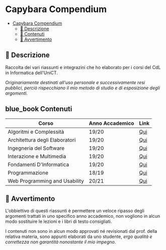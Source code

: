 # Capybara Compendium

- [Capybara Compendium](#capybara-compendium)
  - [:green_book: Descrizione](#green_book-descrizione)
  - [:blue_book: Contenuti](#blue_book-contenuti)
  - [:closed_book: Avvertimento](#closed_book-avvertimento)

## :green_book: Descrizione

Raccolta dei vari riassunti e integrazini che ho elaborato per i corsi del CdL in Informatica dell'UniCT.

_Originariamente destinati all'uso personale e successivamente resi pubblici, perciò rispecchiano il mio metodo di studio e di esposizione degli argomenti._

## blue_book Contenuti

| Corso                          | Anno Accademico | Link                                                                                                    |
| ------------------------------ | --------------- | ------------------------------------------------------------------------------------------------------- |
| Algoritmi e Complessità        | 19/20           | [Qui](https://github.com/LightDestory/Capybara-Compendium/tree/master/Appunti/Secondo%20Anno/Algoritmi/Implementazione/)                                              |
| Architettura degli Elaboratori | 19/20           | [Qui](https://github.com/LightDestory/Capybara-Compendium/tree/master/Appunti/Primo%20Anno/Architettura%20degli%20Elaboratori/Architettura%20degli%20Elaboratori.pdf) |
| Ingegneria del Software        | 19/20           | [Qui](https://github.com/LightDestory/Capybara-Compendium/tree/master/Appunti/Secondo%20Anno/Ingegneria%20del%20Software/Ingegneria%20del%20Software.pdf)             |
| Interazione e Multimedia       | 19/20           | [Qui](https://github.com/LightDestory/Capybara-Compendium/tree/master/Appunti/Secondo%20Anno/Interazione%20e%20Multimedia/Interazione%20e%20Multimedia.pdf)           |
| Fondamenti D'Informatica       | 19/20           | [Qui](https://github.com/LightDestory/Capybara-Compendium/tree/master/Appunti/Primo%20Anno/Fondamenti%20D'Informatica/Fondamenti%20D'Informatica.pdf)                 |
| Programmazione                 | 18/19           | [Qui](https://github.com/LightDestory/Capybara-Compendium/tree/master/Appunti/Primo%20Anno/Programmazione%201-2/)                                                     |
| Web Programming and Usability  | 20/21           | [Qui](https://github.com/LightDestory/Capybara-Compendium/tree/master/Appunti/Terzo%20Anno/WebDev/Web%20Programming%20and%20Usability.pdf)                            |

## :closed_book: Avvertimento

L'obbiettivo di questi riassunti è permettere un veloce ripasso degli argomenti trattati in uno specifico anno accademico, non vogliono in alcun modo sostituire le lezioni e i libri di testo consigliati.

I contenuti non sono in alcun modo approvati né revisionati dal prof. della relativa materia, sono appunti elaborati da uno studente, _ergo qualità e correttezza non garantità nonostante il mio impegno_.
